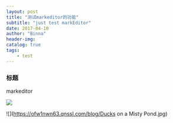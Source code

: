 ```yaml
---
layout: post
title: "测试markeditor的功能"
subtitle: "just test markEditor"
date: 2017-04-10
author: "Binna"
header-img:
catalog: true
tags:
    - test
---
```

### 标题
markeditor

![](https://ofw1nwn63.qnssl.com/blog/71430fbd8080c0e6e5c00fcddc2ce078.jpg)

![](https://ofw1nwn63.qnssl.com/blog/Ducks on a Misty Pond.jpg)


